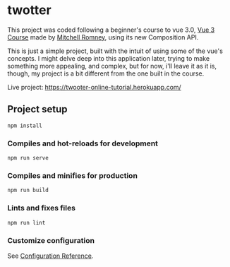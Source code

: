 # twotter

This project was coded following a beginner's course to vue 3.0, <a href="https://www.youtube.com/watch?v=ZqgiuPt5QZo">Vue 3 Course</a> made by <a href="https://github.com/MitchellRomney">Mitchell Romney</a>, using its new Composition API.

This is just a simple project, built with the intuit of using some of the vue's concepts. I might delve deep into this application later, trying to make something more appealing, and complex, but for now, i'll leave it as it is, though, my project is a bit different from the one built in the course.


Live project: https://twooter-online-tutorial.herokuapp.com/

## Project setup
```
npm install
```

### Compiles and hot-reloads for development
```
npm run serve
```

### Compiles and minifies for production
```
npm run build
```

### Lints and fixes files
```
npm run lint
```

### Customize configuration
See [Configuration Reference](https://cli.vuejs.org/config/).

